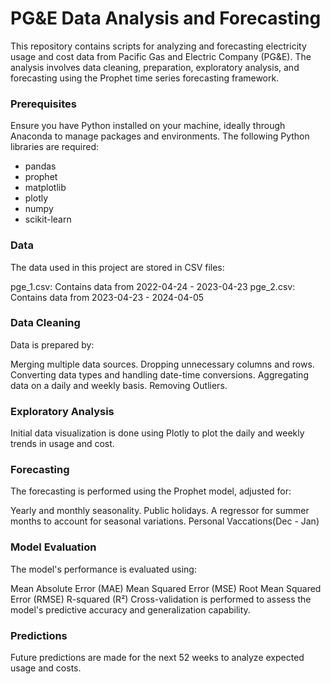 # PG&E Data Analysis and Forecasting

This repository contains scripts for analyzing and forecasting electricity usage and cost data from Pacific Gas and Electric Company (PG&E). The analysis involves data cleaning, preparation, exploratory analysis, and forecasting using the Prophet time series forecasting framework.

### Prerequisites

Ensure you have Python installed on your machine, ideally through Anaconda to manage packages and environments. The following Python libraries are required:
- pandas
- prophet
- matplotlib
- plotly
- numpy
- scikit-learn


### Data
The data used in this project are stored in CSV files:

pge_1.csv: Contains data from 2022-04-24 - 2023-04-23
pge_2.csv: Contains data from 2023-04-23 - 2024-04-05

### Data Cleaning
Data is prepared by:

Merging multiple data sources.
Dropping unnecessary columns and rows.
Converting data types and handling date-time conversions.
Aggregating data on a daily and weekly basis.
Removing Outliers.

###  Exploratory Analysis
Initial data visualization is done using Plotly to plot the daily and weekly trends in usage and cost.

###  Forecasting
The forecasting is performed using the Prophet model, adjusted for:

Yearly and monthly seasonality.
Public holidays.
A regressor for summer months to account for seasonal variations.
Personal Vaccations(Dec - Jan)

### Model Evaluation
The model's performance is evaluated using:

Mean Absolute Error (MAE)
Mean Squared Error (MSE)
Root Mean Squared Error (RMSE)
R-squared (R²)
Cross-validation is performed to assess the model's predictive accuracy and generalization capability.

### Predictions
Future predictions are made for the next 52 weeks to analyze expected usage and costs.



